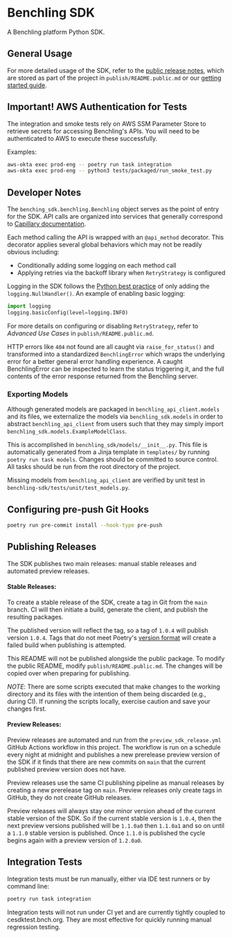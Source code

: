 # Benchling SDK

A Benchling platform Python SDK.

## General Usage

For more detailed usage of the SDK, refer to the [public release notes](https://pypi.org/project/benchling-sdk/), which are stored as part of the project 
in `publish/README.public.md` or our [getting started guide](https://docs.benchling.com/docs/getting-started-with-the-sdk).

## Important! AWS Authentication for Tests

The integration and smoke tests rely on AWS SSM Parameter Store to retrieve secrets for accessing
Benchling's APIs. You will need to be authenticated to AWS to execute these successfully.

Examples:

```bash
aws-okta exec prod-eng -- poetry run task integration
aws-okta exec prod-eng -- python3 tests/packaged/run_smoke_test.py
```

## Developer Notes

The `benching_sdk.benchling.Benchling` object serves as the point of entry for the SDK. API calls are organized into
services that generally correspond to [Capillary documentation](https://docs.benchling.com/reference).

Each method calling the API is wrapped with an `@api_method` decorator. This decorator applies several global
behaviors which may not be readily obvious including:
* Conditionally adding some logging on each method call
* Applying retries via the backoff library when `RetryStrategy` is configured

Logging in the SDK follows the [Python best practice](https://docs.python-guide.org/writing/logging/#logging-in-a-library)
of only adding the `logging.NullHandler()`. An example of enabling basic logging:

```python
import logging
logging.basicConfig(level=logging.INFO)
```

For more details on configuring or disabling `RetryStrategy`, refer to *Advanced Use Cases* in `publish/README.public.md`.

HTTP errors like `404` not found are all caught via `raise_for_status()` and transformed into
a standardized `BenchlingError` which wraps the underlying error for a better general error handling experience.
A caught BenchlingError can be inspected to learn the status triggering it, and the full contents of the error 
response returned from the Benchling server.

### Exporting Models

Although generated models are packaged in `benchling_api_client.models` 
and its files, we externalize the models via `benchling_sdk.models` in
order to abstract `benchling_api_client` from users such that they may
simply import `benchling_sdk.models.ExampleModelClass`.

This is accomplished in `benchling_sdk/models/__init__.py`. This file
is automatically generated from a Jinja template in `templates/` by 
running `poetry run task models`. Changes should be committed to source
control. All tasks should be run from the root directory of the project.

Missing models from `benchling_api_client` are verified by unit
test in `benchling-sdk/tests/unit/test_models.py`.

## Configuring pre-push Git Hooks

```bash
poetry run pre-commit install --hook-type pre-push
```

## Publishing Releases

The SDK publishes two main releases: manual stable releases and automated preview releases.

#### Stable Releases:

To create a stable release of the SDK, create a tag in Git from the `main` branch. CI will then
initiate a build, generate the client, and publish the resulting packages.

The published version will reflect the tag, so a tag of `1.0.4` will publish version `1.0.4`. Tags that do not meet
Poetry's [version format](https://semver.org/) will create a failed build when publishing is attempted.

This README will not be published alongside the public package. To modify the public README, modify 
`publish/README.public.md`. The changes will be copied over when preparing for publishing.

*NOTE*: There are some scripts executed that make changes to the working directory and its files with the intention
of them being discarded (e.g., during CI). If running the scripts locally, exercise caution and save your changes
first.

#### Preview Releases:

Preview releases are automated and run from the `preview_sdk_release.yml` GitHub Actions workflow in this project.
The workflow is run on a schedule every night at midnight and publishes a new prerelease preview version of the SDK if it finds that there are
new commits on `main` that the current published preview version does not have.

Preview releases use the same CI publishing pipeline as manual releases by creating a new prerelease tag on `main`.
Preview releases only create tags in GitHub, they do not create GitHub releases. 

Preview releases will always stay one minor version ahead of the current stable version of the SDK. So if the current stable 
version is `1.0.4`, then the next preview versions published will be `1.1.0a0` then `1.1.0a1` and so on until a `1.1.0` 
stable version is published. Once `1.1.0` is published the cycle begins again with a preview version of `1.2.0a0`.

## Integration Tests

Integration tests must be run manually, either via IDE test runners or by command line:

```bash
poetry run task integration
```

Integration tests will not run under CI yet and are currently tightly coupled to cesdktest.bnch.org. They
are most effective for quickly running manual regression testing.
